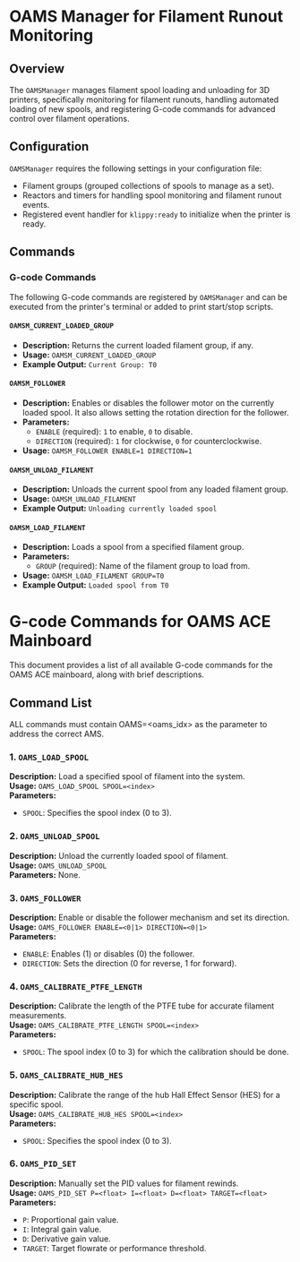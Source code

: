 # OAMS Manager for Filament Runout Monitoring

## Overview
The `OAMSManager` manages filament spool loading and unloading for 3D printers, specifically monitoring for filament runouts, handling automated loading of new spools, and registering G-code commands for advanced control over filament operations.

## Configuration
`OAMSManager` requires the following settings in your configuration file:
- Filament groups (grouped collections of spools to manage as a set).
- Reactors and timers for handling spool monitoring and filament runout events.
- Registered event handler for `klippy:ready` to initialize when the printer is ready.

## Commands

### G-code Commands
The following G-code commands are registered by `OAMSManager` and can be executed from the printer's terminal or added to print start/stop scripts.

#### `OAMSM_CURRENT_LOADED_GROUP`
- **Description:** Returns the current loaded filament group, if any.
- **Usage:** `OAMSM_CURRENT_LOADED_GROUP`
- **Example Output:** `Current Group: T0`

#### `OAMSM_FOLLOWER`
- **Description:** Enables or disables the follower motor on the currently loaded spool. It also allows setting the rotation direction for the follower.
- **Parameters:**
  - `ENABLE` (required): `1` to enable, `0` to disable.
  - `DIRECTION` (required): `1` for clockwise, `0` for counterclockwise.
- **Usage:** `OAMSM_FOLLOWER ENABLE=1 DIRECTION=1`

#### `OAMSM_UNLOAD_FILAMENT`
- **Description:** Unloads the current spool from any loaded filament group.
- **Usage:** `OAMSM_UNLOAD_FILAMENT`
- **Example Output:** `Unloading currently loaded spool`

#### `OAMSM_LOAD_FILAMENT`
- **Description:** Loads a spool from a specified filament group.
- **Parameters:**
  - `GROUP` (required): Name of the filament group to load from.
- **Usage:** `OAMSM_LOAD_FILAMENT GROUP=T0`
- **Example Output:** `Loaded spool from T0`


# G-code Commands for OAMS ACE Mainboard

This document provides a list of all available G-code commands for the OAMS ACE mainboard, along with brief descriptions.

## Command List

ALL commands must contain OAMS=<oams_idx> as the parameter to address the correct AMS.

### 1. `OAMS_LOAD_SPOOL`
**Description:** Load a specified spool of filament into the system.  
**Usage:** `OAMS_LOAD_SPOOL SPOOL=<index>`  
**Parameters:**  
- `SPOOL`: Specifies the spool index (0 to 3).  

### 2. `OAMS_UNLOAD_SPOOL`
**Description:** Unload the currently loaded spool of filament.  
**Usage:** `OAMS_UNLOAD_SPOOL`  
**Parameters:** None.  

### 3. `OAMS_FOLLOWER`
**Description:** Enable or disable the follower mechanism and set its direction.  
**Usage:** `OAMS_FOLLOWER ENABLE=<0|1> DIRECTION=<0|1>`  
**Parameters:**  
- `ENABLE`: Enables (1) or disables (0) the follower.
- `DIRECTION`: Sets the direction (0 for reverse, 1 for forward).  

### 4. `OAMS_CALIBRATE_PTFE_LENGTH`
**Description:** Calibrate the length of the PTFE tube for accurate filament measurements.  
**Usage:** `OAMS_CALIBRATE_PTFE_LENGTH SPOOL=<index>`  
**Parameters:**  
- `SPOOL`: The spool index (0 to 3) for which the calibration should be done.  

### 5. `OAMS_CALIBRATE_HUB_HES`
**Description:** Calibrate the range of the hub Hall Effect Sensor (HES) for a specific spool.  
**Usage:** `OAMS_CALIBRATE_HUB_HES SPOOL=<index>`  
**Parameters:**  
- `SPOOL`: Specifies the spool index (0 to 3).  

### 6. `OAMS_PID_SET`
**Description:** Manually set the PID values for filament rewinds.  
**Usage:** `OAMS_PID_SET P=<float> I=<float> D=<float> TARGET=<float>`  
**Parameters:**  
- `P`: Proportional gain value.  
- `I`: Integral gain value.  
- `D`: Derivative gain value.  
- `TARGET`: Target flowrate or performance threshold. 
